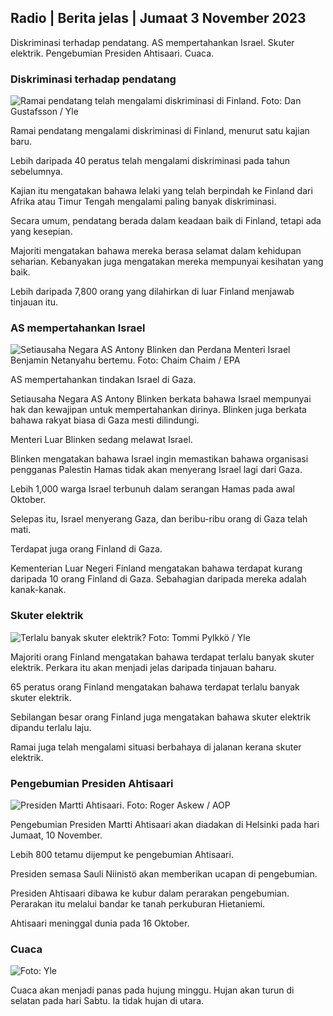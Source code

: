 ## Radio \| Berita jelas \| Jumaat 3 November 2023

Diskriminasi terhadap pendatang. AS mempertahankan Israel. Skuter elektrik. Pengebumian Presiden Ahtisaari. Cuaca.

### Diskriminasi terhadap pendatang

![Ramai pendatang telah mengalami diskriminasi di Finland. Foto: Dan Gustafsson / Yle](https://images.cdn.yle.fi/image/upload/c_crop,h_1080,w_1919,x_0,y_0/ar_1.7777777777777777,c_fill,g_faces,h_675/w_1_200.q_auto:eco/f_auto/fl_lossy/v1693477380/39-116537864f0696340afe)

Ramai pendatang mengalami diskriminasi di Finland, menurut satu kajian baru.

Lebih daripada 40 peratus telah mengalami diskriminasi pada tahun sebelumnya.

Kajian itu mengatakan bahawa lelaki yang telah berpindah ke Finland dari Afrika atau Timur Tengah mengalami paling banyak diskriminasi.

Secara umum, pendatang berada dalam keadaan baik di Finland, tetapi ada yang kesepian.

Majoriti mengatakan bahawa mereka berasa selamat dalam kehidupan seharian. Kebanyakan juga mengatakan mereka mempunyai kesihatan yang baik.

Lebih daripada 7,800 orang yang dilahirkan di luar Finland menjawab tinjauan itu.

### AS mempertahankan Israel

![Setiausaha Negara AS Antony Blinken dan Perdana Menteri Israel Benjamin Netanyahu bertemu. Foto: Chaim Chaim / EPA](https://images.cdn.yle.fi/image/upload/c_crop,h_1178,w_2095,x_0,y_45/ar_1.7777777777777777,c_fill,g_faces,h_675/w_1_200.q_auto:eco/f_auto/fl_lossy/v1697558051/39-1187709652eacaa1698e)

AS mempertahankan tindakan Israel di Gaza.

Setiausaha Negara AS Antony Blinken berkata bahawa Israel mempunyai hak dan kewajipan untuk mempertahankan dirinya. Blinken juga berkata bahawa rakyat biasa di Gaza mesti dilindungi.

Menteri Luar Blinken sedang melawat Israel.

Blinken mengatakan bahawa Israel ingin memastikan bahawa organisasi pengganas Palestin Hamas tidak akan menyerang Israel lagi dari Gaza.

Lebih 1,000 warga Israel terbunuh dalam serangan Hamas pada awal Oktober.

Selepas itu, Israel menyerang Gaza, dan beribu-ribu orang di Gaza telah mati.

Terdapat juga orang Finland di Gaza.

Kementerian Luar Negeri Finland mengatakan bahawa terdapat kurang daripada 10 orang Finland di Gaza. Sebahagian daripada mereka adalah kanak-kanak.

### Skuter elektrik

![Terlalu banyak skuter elektrik? Foto: Tommi Pylkkö / Yle](https://images.cdn.yle.fi/image/upload/c_crop,h_2268,w_4032,x_0,y_378/ar_1.7777777777777777,c_fill,g_faces,h_610/w_pr_205/w_d1q_auto:eco/f_auto/fl_lossy/v1629190662/39-842535611aab23cf6db)

Majoriti orang Finland mengatakan bahawa terdapat terlalu banyak skuter elektrik. Perkara itu akan menjadi jelas daripada tinjauan baharu.

65 peratus orang Finland mengatakan bahawa terdapat terlalu banyak skuter elektrik.

Sebilangan besar orang Finland juga mengatakan bahawa skuter elektrik dipandu terlalu laju.

Ramai juga telah mengalami situasi berbahaya di jalanan kerana skuter elektrik.

### Pengebumian Presiden Ahtisaari

![Presiden Martti Ahtisaari. Foto: Roger Askew / AOP](https://images.cdn.yle.fi/image/upload/c_crop,h_3238,w_5757,x_259,y_350/ar_1.7777777777777777,c_fill,g_faces,h_6100/w_dpr_1.q_auto:eco/f_auto/fl_lossy/v1697440152/39-1186733652ce1167d3e9)

Pengebumian Presiden Martti Ahtisaari akan diadakan di Helsinki pada hari Jumaat, 10 November.

Lebih 800 tetamu dijemput ke pengebumian Ahtisaari.

Presiden semasa Sauli Niinistö akan memberikan ucapan di pengebumian.

Presiden Ahtisaari dibawa ke kubur dalam perarakan pengebumian. Perarakan itu melalui bandar ke tanah perkuburan Hietaniemi.

Ahtisaari meninggal dunia pada 16 Oktober.

### Cuaca

![ Foto: Yle](https://images.cdn.yle.fi/image/upload/c_crop,h_1080,w_1919,x_0,y_0/ar_1.7777777777777777,c_fill,g_faces,h_675,w_1200/dq_au.:eco/f_auto/fl_lossy/v1699023031/39-11957186545088dc4556)

Cuaca akan menjadi panas pada hujung minggu. Hujan akan turun di selatan pada hari Sabtu. Ia tidak hujan di utara.